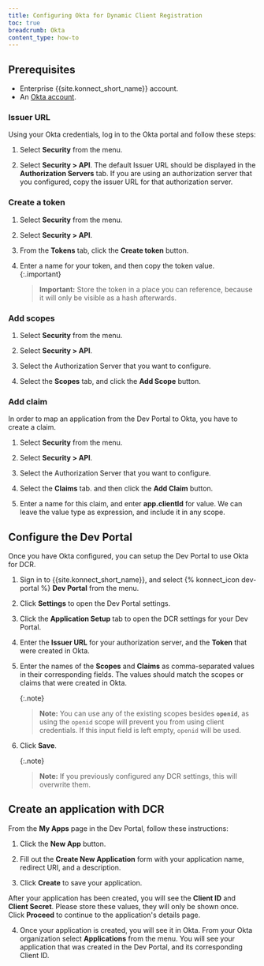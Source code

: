 ```yaml
---
title: Configuring Okta for Dynamic Client Registration
toc: true
breadcrumb: Okta
content_type: how-to
---
```



## Prerequisites

* Enterprise {{site.konnect_short_name}} account.
* An [Okta account](http://developer.okta.com).

### Issuer URL

Using your Okta credentials, log in to the Okta portal and follow these steps: 

1. Select **Security** from the menu.

2. Select **Security > API**. The default Issuer URL should be displayed in the **Authorization Servers** tab. If you are using an authorization server that you configured, copy the issuer URL for that authorization server.

### Create a token

1. Select **Security** from the menu.

2. Select **Security > API**.

3. From the **Tokens** tab, click the **Create token** button.

5. Enter a name for your token, and then copy the token value.
   {:.important}
   > **Important:** Store the token in a place you can reference, because it will only be visible as a hash afterwards.


### Add scopes

1. Select **Security** from the menu.

2. Select **Security > API**.

3. Select the Authorization Server that you want to configure.

4. Select the **Scopes** tab, and click the **Add Scope** button.

### Add claim

In order to map an application from the Dev Portal to Okta, you have to create a claim.

1. Select **Security** from the menu.

2. Select **Security > API**.

3. Select the Authorization Server that you want to configure.

4. Select the **Claims** tab. and then click the **Add Claim** button.

6. Enter a name for this claim, and enter **app.clientId** for value. We can leave the value type as expression, and include it in any scope.

## Configure the Dev Portal

Once you have Okta configured, you can setup the Dev Portal to use Okta for DCR.

1. Sign in to {{site.konnect_short_name}}, and select {% konnect_icon dev-portal %} **Dev Portal** from the menu.

2. Click **Settings** to open the Dev Portal settings.

3. Click the **Application Setup** tab to open the DCR settings for your Dev Portal.

4. Enter the **Issuer URL** for your authorization server, and the **Token** that were created in Okta.

5. Enter the names of the **Scopes** and **Claims** as comma-separated values in their corresponding fields. The values should match the scopes or claims that were created in Okta.

   {:.note}
   > **Note:** You can use any of the existing scopes besides **`openid`**, as using the `openid`
   scope will prevent you from using client credentials. If this input field is left empty, `openid`
   will be used.

6. Click **Save**.

   {:.note}
   > **Note:**  If you previously configured any DCR settings, this will
   overwrite them.

## Create an application with DCR

From the **My Apps** page in the Dev Portal, follow these instructions: 

1. Click the **New App** button.

2. Fill out the **Create New Application** form with your application name, redirect URI, and a description.

3. Click **Create** to save your application. 

After your application has been created, you will see the **Client ID** and **Client Secret**. Please store these values, they will only be shown once. Click **Proceed** to continue to the application's details page.

4. Once your application is created, you will see it in Okta. From your Okta organization select **Applications** from the menu. You will see your application that was created in the Dev Portal, and its corresponding Client ID.
